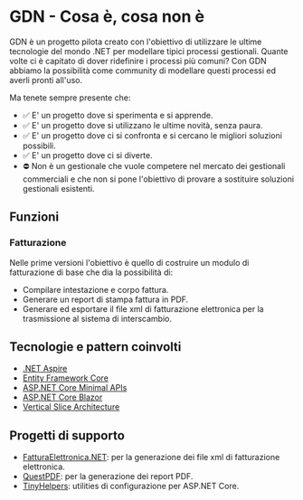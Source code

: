 # GDN - Cosa è, cosa non è
GDN è un progetto pilota creato con l'obiettivo di utilizzare le ultime tecnologie del mondo .NET per modellare tipici processi gestionali.
Quante volte ci è capitato di dover ridefinire i processi più comuni? 
Con GDN abbiamo la possibilità come community di modellare questi processi ed averli pronti all'uso.

Ma tenete sempre presente che:

- ✅ E' un progetto dove si sperimenta e si apprende.
- ✅ E' un progetto dove si utilizzano le ultime novità, senza paura.
- ✅ E' un progetto dove ci si confronta e si cercano le migliori soluzioni possibili.
- ✅ E' un progetto dove ci si diverte.
- ⛔ Non è un gestionale che vuole competere nel mercato dei gestionali commerciali e che non si pone l'obiettivo di provare a sostituire soluzioni gestionali esistenti.

## Funzioni
### Fatturazione
Nelle prime versioni l'obiettivo è quello di costruire un modulo di fatturazione di base che dia la possibilità di:
- Compilare intestazione e corpo fattura.
- Generare un report di stampa fattura in PDF.
- Generare ed esportare il file xml di fatturazione elettronica per la trasmissione al sistema di interscambio.

## Tecnologie e pattern coinvolti
- [.NET Aspire](https://github.com/dotnet/aspire)
- [Entity Framework Core](https://github.com/dotnet/efcore)
- [ASP.NET Core Minimal APIs](https://learn.microsoft.com/en-us/aspnet/core/fundamentals/minimal-apis/overview?view=aspnetcore-9.0)
- [ASP.NET Core Blazor](https://learn.microsoft.com/en-us/aspnet/core/blazor/?view=aspnetcore-9.0)
- [Vertical Slice Architecture](https://www.jimmybogard.com/vertical-slice-architecture/)

## Progetti di supporto

- [FatturaElettronica.NET](https://github.com/FatturaElettronica/FatturaElettronica.NET): per la generazione dei file xml di fatturazione elettronica.
- [QuestPDF](https://github.com/QuestPDF/QuestPDF): per la generazione dei report PDF.
- [TinyHelpers](https://github.com/marcominerva/TinyHelpers): utilities di configurazione per ASP.NET Core.
